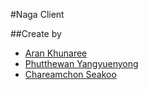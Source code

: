 #Naga Client

##Create by
  * [Aran Khunaree](https://github.com/NiNiiWs)
  * [Phutthewan Yangyuenyong](https://github.com/taewankung)
  * [Chareamchon Seakoo](https://github.com/progreanmer)

